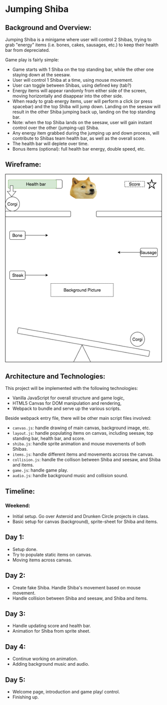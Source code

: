 # Jumping Shiba

## Background and Overview:

Jumping Shiba is a minigame where user will control 2 Shibas, trying to grab "energy" items (i.e. bones, cakes, sausages, etc.) to keep their health bar from depreciated.

Game play is fairly simple:

  * Game starts with 1 Shiba on the top standing bar, while the other one staying down at the seesaw.
  * User will control 1 Shiba at a time, using mouse movement.
  * User can toggle between Shibas, using defined key (tab?)
  * Energy items will appear randomly from either side of the screen, moving horizontally and disappear into the other side.
  * When ready to grab energy items, user will perform a click (or press spacebar) and the top Shiba will jump down. Landing on the seesaw will result in the other Shiba jumping back up, landing on the top standing bar.
  * Note: when the top Shiba lands on the seesaw, user will gain instant control over the other (jumping-up) Shiba.
  * Any energy item grabbed during the jumping up and down process, will contribute to Shibas team health bar, as well as the overall score.
  * The health bar will deplete over time.
  * Bonus items (optional): full health bar energy, double speed, etc.

## Wireframe:

  ![](https://github.com/trungvuh/Jumping-Corgi/raw/master/assets/Jumping%20Corgi%20Wireframe%20(1).png)

## Architecture and Technologies:

This project will be implemented with the following technologies:

  * Vanilla JavaScript for overall structure and game logic,
  * HTML5 Canvas for DOM manipulation and rendering,
  * Webpack to bundle and serve up the various scripts.

Beside webpack entry file, there will be other main script files involved:

  * `canvas.js`: handle drawing of main canvas, background image, etc.
  * `layout.js`: handle populating items on canvas, including seesaw, top standing bar, health bar, and score.
  * `shiba.js`: handle sprite animation and mouse movements of both Shibas.
  * `items.js`: handle different items and movements accross the canvas.
  * `collision.js`: handle the collison between Shiba and seesaw, and Shiba and items.
  * `game.js`: handle game play.
  * `audio.js`: handle background music and collision sound.

## Timeline:

### Weekend:

  * Initial setup. Go over Asteroid and Drunken Circle projects in class.
  * Basic setup for canvas (background), sprite-sheet for Shiba and items.

## Day 1:

  * Setup done.
  * Try to populate static items on canvas.
  * Moving items across canvas.

## Day 2:

  * Create fake Shiba. Handle Shiba's movement based on mouse movement.
  * Handle collision between Shiba and seesaw, and Shiba and items.

## Day 3:

  * Handle updating score and health bar.
  * Animation for Shiba from sprite sheet.

## Day 4:

  * Continue working on animation.
  * Adding background music and audio.

## Day 5:

  * Welcome page, introduction and game play/ control.
  * Finishing up.
